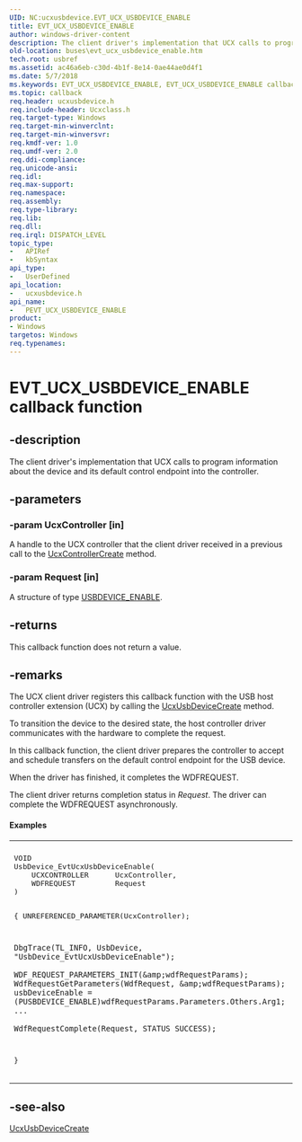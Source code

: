 ```yaml
---
UID: NC:ucxusbdevice.EVT_UCX_USBDEVICE_ENABLE
title: EVT_UCX_USBDEVICE_ENABLE
author: windows-driver-content
description: The client driver's implementation that UCX calls to program information about the device and its default control endpoint into the controller.
old-location: buses\evt_ucx_usbdevice_enable.htm
tech.root: usbref
ms.assetid: ac46a6eb-c30d-4b1f-8e14-0ae44ae0d4f1
ms.date: 5/7/2018
ms.keywords: EVT_UCX_USBDEVICE_ENABLE, EVT_UCX_USBDEVICE_ENABLE callback, EvtUcxUsbDeviceEnable, EvtUcxUsbDeviceEnable callback function [Buses], PEVT_UCX_USBDEVICE_ENABLE, PEVT_UCX_USBDEVICE_ENABLE callback function pointer [Buses], buses.evt_ucx_usbdevice_enable, ucxusbdevice/EvtUcxUsbDeviceEnable
ms.topic: callback
req.header: ucxusbdevice.h
req.include-header: Ucxclass.h
req.target-type: Windows
req.target-min-winverclnt: 
req.target-min-winversvr: 
req.kmdf-ver: 1.0
req.umdf-ver: 2.0
req.ddi-compliance: 
req.unicode-ansi: 
req.idl: 
req.max-support: 
req.namespace: 
req.assembly: 
req.type-library: 
req.lib: 
req.dll: 
req.irql: DISPATCH_LEVEL
topic_type:
-	APIRef
-	kbSyntax
api_type:
-	UserDefined
api_location:
-	ucxusbdevice.h
api_name:
-	PEVT_UCX_USBDEVICE_ENABLE
product:
- Windows
targetos: Windows
req.typenames: 
---
```


# EVT_UCX_USBDEVICE_ENABLE callback function


## -description


The client driver's implementation that UCX calls to program information about the device and its default control endpoint
    into the controller.


## -parameters




### -param UcxController [in]

 A handle to the UCX controller that the client driver received in a previous call to  the <a href="https://msdn.microsoft.com/library/windows/hardware/mt188033">UcxControllerCreate</a> method.


### -param Request [in]

A structure of type <a href="https://msdn.microsoft.com/library/windows/hardware/mt188072">USBDEVICE_ENABLE</a>.


## -returns



This callback function does not return a value.




## -remarks



The UCX client driver registers this callback function with the USB host controller extension (UCX) by calling the <a href="https://msdn.microsoft.com/library/windows/hardware/mt188052">UcxUsbDeviceCreate</a> method.

To
    transition the device to the desired state, the host controller driver communicates with the hardware to complete the request.

In this callback function, the client driver prepares the controller to accept and schedule transfers on the default control
    endpoint for the USB device.

When the driver has finished, it completes the WDFREQUEST.

The client driver returns completion status in <i>Request</i>.  The driver can complete the WDFREQUEST asynchronously.


#### Examples

<div class="code"><span codelanguage=""><table>
<tr>
<th></th>
</tr>
<tr>
<td>
<pre>VOID
UsbDevice_EvtUcxUsbDeviceEnable(
    UCXCONTROLLER      UcxController,
    WDFREQUEST         Request
)
    
{
    UNREFERENCED_PARAMETER(UcxController);

    DbgTrace(TL_INFO, UsbDevice, "UsbDevice_EvtUcxUsbDeviceEnable");

    WDF_REQUEST_PARAMETERS_INIT(&amp;wdfRequestParams);
    WdfRequestGetParameters(WdfRequest, &amp;wdfRequestParams);
    usbDeviceEnable = (PUSBDEVICE_ENABLE)wdfRequestParams.Parameters.Others.Arg1;
    ...

    WdfRequestComplete(Request, STATUS_SUCCESS);
}</pre>
</td>
</tr>
</table></span></div>



## -see-also




<a href="https://msdn.microsoft.com/library/windows/hardware/mt188052">UcxUsbDeviceCreate</a>
 

 

